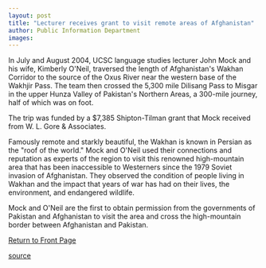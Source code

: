 ```yaml
---
layout: post
title: "Lecturer receives grant to visit remote areas of Afghanistan"
author: Public Information Department
images:
---
```


In July and August 2004, UCSC language studies lecturer John Mock and his wife, Kimberly O'Neil, traversed the length of Afghanistan's Wakhan Corridor to the source of the Oxus River near the western base of the Wakhjir Pass. The team then crossed the 5,300 mile Dilisang Pass to Misgar in the upper Hunza Valley of Pakistan's Northern Areas, a 300-mile journey, half of which was on foot.

The trip was funded by a $7,385 Shipton-Tilman grant that Mock received from W. L. Gore & Associates.

Famously remote and starkly beautiful, the Wakhan is known in Persian as the "roof of the world." Mock and O'Neil used their connections and reputation as experts of the region to visit this renowned high-mountain area that has been inaccessible to Westerners since the 1979 Soviet invasion of Afghanistan. They observed the condition of people living in Wakhan and the impact that years of war has had on their lives, the environment, and endangered wildlife.

Mock and O'Neil are the first to obtain permission from the governments of Pakistan and Afghanistan to visit the area and cross the high-mountain border between Afghanistan and Pakistan.

  

[Return to Front Page][1]

[1]: http://currents.ucsc.edu/

[source](http://www1.ucsc.edu/currents/04-05/10-11/brief-Mock_trip.asp "Permalink to brief-Mock_trip")
